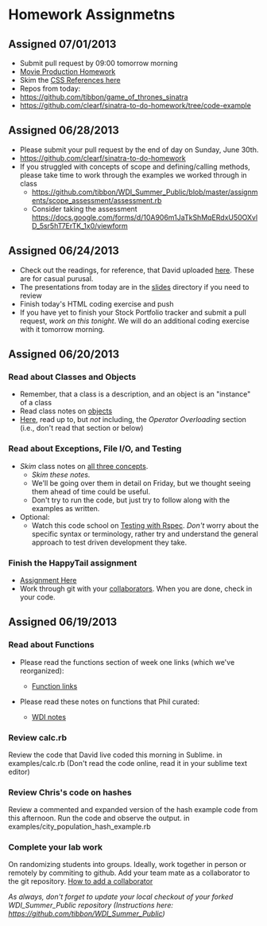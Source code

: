 # Homework Assignmetns

## Assigned 07/01/2013
* Submit pull request by 09:00 tomorrow morning
* [Movie Production Homework](https://github.com/clearf/sinatra-movie-production/)
* Skim the [CSS References here](https://github.com/tibbon/WDI_Summer_Public/blob/master/links.md#css-reading)
* Repos from today:
 * https://github.com/tibbon/game_of_thrones_sinatra
 * https://github.com/clearf/sinatra-to-do-homework/tree/code-example

## Assigned 06/28/2013
* Please submit your pull request by the end of day on Sunday, June 30th.
* https://github.com/clearf/sinatra-to-do-homework
* If you struggled with concepts of scope and defining/calling methods, please take time to work through the examples we worked through in class
  * https://github.com/tibbon/WDI_Summer_Public/blob/master/assignments/scope_assessment/assessment.rb
  * Consider taking the assessment https://docs.google.com/forms/d/10A906m1JaTkShMqERdxU50OXvlD_5sr5hT7ErTK_1x0/viewform


## Assigned 06/24/2013
* Check out the readings, for reference, that David uploaded
[here](./assignments/html_reading.md). These are for casual purusal. 
* The presentations from today are in the [slides](./slides/) directory if you need
to review
* Finish today's HTML coding exercise and push
* If you have yet to finish your Stock Portfolio tracker and submit a pull
request, *work on this tonight*. We will do an additional coding exercise with it
tomorrow morning. 


## Assigned 06/20/2013

### Read about Classes and Objects
* Remember, that a class is a description, and an object is an "instance" of a class
* Read class notes on [objects](./resources/wdi-objects.pdf?raw=true)
* [Here](http://www.tutorialspoint.com/ruby/ruby_object_oriented.htm), read up
  to, but *not* including, the *Operator Overloading* section (i.e., don't read that section or below) 

### Read about Exceptions, File I/O, and Testing
* *Skim* class notes on [all three concepts](./resources/exceptions_file_io_and_tdd.pdf?raw=true). 
  * *Skim these notes.* 
  * We'll be going over them in detail on Friday, but we thought seeing them ahead of time could 
    be useful.
  * Don't try to run the code, but just try to follow along with the examples as written. 
* Optional: 
  * Watch this code school on 
    [Testing with Rspec](http://www.codeschool.com/courses/testing-with-rspec). *Don't* 
    worry about the specific syntax or terminology, rather try and understand the general 
    approach to test driven development they take.

### Finish the HappyTail assignment
  * [Assignment Here](./assignments/happy_tails.md)
  * Work through git with your 
  [collaborators](https://help.github.com/articles/how-do-i-add-a-collaborator). 
  When you are done, check in your code. 

## Assigned 06/19/2013

### Read about Functions
* Please read the functions section of week one links (which we've reorganized):
  * [Function links](./w1_links.md#functions)

* Please read these notes on functions that Phil curated:
  * [WDI notes](./resources/wdi-functions.pdf)

### Review calc.rb
Review the code that David live coded this morning in Sublime.
in examples/calc.rb
(Don't read the code online, read it in your sublime text editor)

### Review Chris's code on hashes
Review a commented and expanded version of the hash example code from this afternoon. Run the code and observe the output.
in examples/city_population_hash_example.rb

### Complete your lab work
On randomizing students into groups. Ideally, work together in person or remotely by commiting to github. Add your team mate as a collaborator to the git repository.
[How to add a collaborator](https://help.github.com/articles/how-do-i-add-a-collaborator)

*As always, don't forget to update your local checkout of your forked WDI_Summer_Public repository (Instructions here: https://github.com/tibbon/WDI_Summer_Public)*
